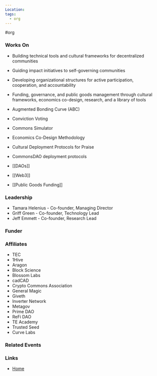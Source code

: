```yaml
---
Location: 
tags:
  - org
---
```

#org

### Works On
- Building technical tools and cultural frameworks for decentralized communities
- Guiding impact initiatives to self-governing communities
- Developing organizational structures for active participation, cooperation, and accountability
- Funding, governance, and public goods management through cultural frameworks, economics co-design, research, and a library of tools

- Augmented Bonding Curve (ABC)
- Conviction Voting
- Commons Simulator
- Economics Co-Design Methodology
- Cultural Deployment Protocols for Praise
- CommonsDAO deployment protocols
- [[DAOs]]
- [[Web3]]
- [[Public Goods Funding]]

### Leadership
- Tamara Helenius - Co-founder, Managing Director
- Griff Green - Co-founder, Technology Lead
- Jeff Emmett - Co-founder, Research Lead

### Funder

### Affiliates
- TEC
- 1Hive
- Aragon
- Block Science
- Blossom Labs
- cadCAD
- Crypto Commons Association
- General Magic
- Giveth
- Inverter Network
- Metagov
- Prime DAO
- ReFi DAO
- TE Academy
- Trusted Seed
- Curve Labs

### Related Events

### Links
- [Home](https://commonsstack.org)
